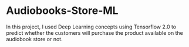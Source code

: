 # Audiobooks-Store-ML
In this project, I used Deep Learning concepts using Tensorflow 2.0 to predict whether the customers will purchase the product available on the audiobook store or not. 
